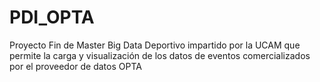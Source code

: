 # PDI_OPTA
Proyecto Fin de Master Big Data Deportivo impartido por la UCAM que permite la carga y visualización de los datos de eventos comercializados por el proveedor de datos OPTA
